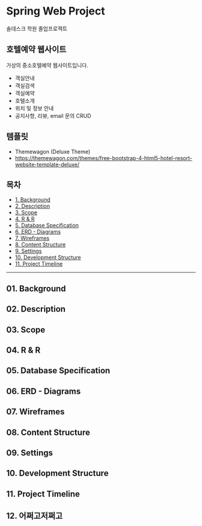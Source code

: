 # Spring Web Project
솔데스크 학원 졸업프로젝트

## 호텔예약 웹사이트
가상의 중소호텔예약 웹사이트입니다.
- 객실안내
- 객실검색
- 객실예약
- 호텔소개
- 위치 및 정보 안내
- 공지사항, 리뷰, email 문의 CRUD

## 템플릿
- Themewagon (Deluxe Theme)
- https://themewagon.com/themes/free-bootstrap-4-html5-hotel-resort-website-template-deluxe/


## 목차
- <a href="#01-background">1. Background</a>
- <a href="#02-description">2. Description</a>
- <a href="#03-scope">3. Scope</a>
- <a href="#04-r--r">4. R & R</a>
- <a href="#05-database-specification">5. Database Specification</a>
- <a href="#06-erd---diagrams">6. ERD - Diagrams</a>
- <a href="#07-wireframes">7. Wireframes</a>
- <a href="#08-content-structure">8. Content Structure</a>
- <a href="#09-settings">9. Settings</a>
- <a href="#10-development-structure">10. Development Structure</a>
- <a href="#11-project-timeline">11. Project Timeline</a>

<hr>

## 01. Background


## 02. Description
## 03. Scope
## 04. R & R
## 05. Database Specification
## 06. ERD - Diagrams
## 07. Wireframes
## 08. Content Structure
## 09. Settings
## 10. Development Structure
## 11. Project Timeline
## 12. 어쩌고저쩌고
 <br>
